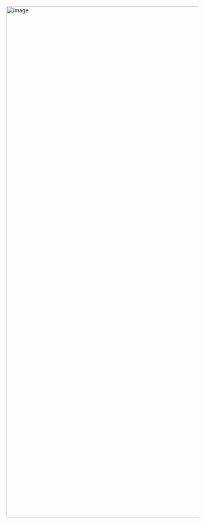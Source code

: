 <img width="1336" alt="image" src="https://github.com/MVPee/42-Philosophers/assets/93082514/351da3ae-0b60-4a5e-95c8-9e116fc65cb2">
